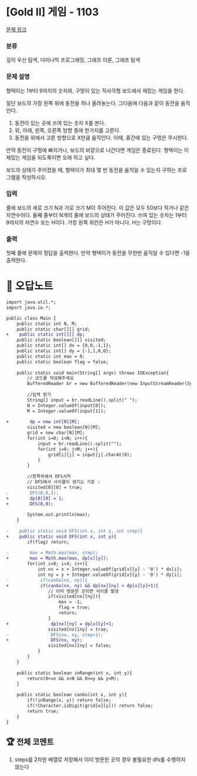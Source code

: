 # [Gold II] 게임 - 1103 

[문제 링크](https://www.acmicpc.net/problem/1103) 

### 분류

깊이 우선 탐색, 다이나믹 프로그래밍, 그래프 이론, 그래프 탐색

### 문제 설명

<p>형택이는 1부터 9까지의 숫자와, 구멍이 있는 직사각형 보드에서 재밌는 게임을 한다.</p>

<p>일단 보드의 가장 왼쪽 위에 동전을 하나 올려놓는다. 그다음에 다음과 같이 동전을 움직인다.</p>

<ol>
	<li>동전이 있는 곳에 쓰여 있는 숫자 X를 본다.</li>
	<li>위, 아래, 왼쪽, 오른쪽 방향 중에 한가지를 고른다.</li>
	<li>동전을 위에서 고른 방향으로 X만큼 움직인다. 이때, 중간에 있는 구멍은 무시한다.</li>
</ol>

<p>만약 동전이 구멍에 빠지거나, 보드의 바깥으로 나간다면 게임은 종료된다. 형택이는 이 재밌는 게임을 되도록이면 오래 하고 싶다.</p>

<p>보드의 상태가 주어졌을 때, 형택이가 최대 몇 번 동전을 움직일 수 있는지 구하는 프로그램을 작성하시오.</p>

### 입력 

 <p>줄에 보드의 세로 크기 N과 가로 크기 M이 주어진다. 이 값은 모두 50보다 작거나 같은 자연수이다. 둘째 줄부터 N개의 줄에 보드의 상태가 주어진다. 쓰여 있는 숫자는 1부터 9까지의 자연수 또는 H이다. 가장 왼쪽 위칸은 H가 아니다. H는 구멍이다.</p>

### 출력 

 <p>첫째 줄에 문제의 정답을 출력한다. 만약 형택이가 동전을 무한번 움직일 수 있다면 -1을 출력한다.</p>



#  🚀  오답노트 

```diff
import java.util.*;
import java.io.*;

public class Main {
    public static int N, M;
    public static char[][] grid;
+    public static int[][] dp;
    public static boolean[][] visited;
    public static int[] dx = {0,0,-1,1};
    public static int[] dy = {-1,1,0,0};
    public static int max = 0;
    public static boolean flag = false;
    
    public static void main(String[] args) throws IOException{
        // 코드를 작성해주세요
        BufferedReader br = new BufferedReader(new InputStreamReader(System.in));
        
        //입력 받기
        String[] input = br.readLine().split(" ");
        N = Integer.valueOf(input[0]);
        M = Integer.valueOf(input[1]);
        
+        dp = new int[N][M];
        visited = new boolean[N][M];
        grid = new char[N][M];
        for(int i=0; i<N; i++){
            input = br.readLine().split("");
            for(int j=0; j<M; j++){
                grid[i][j] = input[j].charAt(0);
            }
        }
        
        //왼쪽위에서 DFS시작
        // DFS에서 사이클이 생기는 기준 : 
        visited[0][0] = true;
-        DFS(0,0,1);
+        dp[0][0] = 1;
+        DFS(0,0);
        
        System.out.println(max);
    }
    
-    public static void DFS(int x, int y, int step){
+    public static void DFS(int x, int y){
        if(flag) return;
        
-        max = Math.max(max, step);
+        max = Math.max(max, dp[x][y]);
        for(int i=0; i<4; i++){
            int nx = x + Integer.valueOf(grid[x][y] - '0') * dx[i];
            int ny = y + Integer.valueOf(grid[x][y] - '0') * dy[i];
-            if(canGo(nx, ny)){
+            if(canGo(nx, ny) && dp[nx][ny] < dp[x][y]+1){
                // 이미 방문한 곳이면 사이클 발생
                if(visited[nx][ny]){
                    max = -1;
                    flag = true;
                    return;
                }
+                dp[nx][ny] = dp[x][y]+1;
                visited[nx][ny] = true;
-                DFS(nx, ny, step+1);
+                DFS(nx, ny);
                visited[nx][ny] = false;
            }
        }
    }
    
    public static boolean inRange(int x, int y){
        return(0<=x && x<N && 0<=y && y<M);
    }
    
    public static boolean canGo(int x, int y){
        if(!inRange(x, y)) return false;
        if(!Character.isDigit(grid[x][y])) return false;
        return true;
    }
}

```


 ## 🏆 전체 코멘트 

1. steps를 2차원 배열로 저장해서 이미 방문한 곳의 경우 불필요한 dfs를 수행하지 않는다